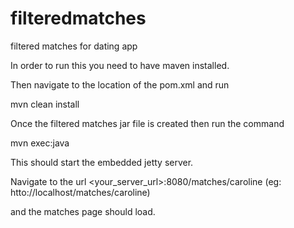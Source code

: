 # filteredmatches
filtered matches for dating app

In order to run this you need to have maven installed.

Then navigate to the location of the pom.xml and run 

mvn clean install

Once the filtered matches jar file is created then run the command

mvn exec:java

This should start the embedded jetty server.

Navigate to the url <your_server_url>:8080/matches/caroline (eg: htto://localhost/matches/caroline)

and the matches page should load.
